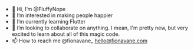 - 👋 Hi, I’m @FluffyNope
- 👀 I’m interested in making people happier
- 🌱 I’m currently learning Flutter
- 💞️ I’m looking to collaborate on anything. I mean, I'm pretty new, but very excited to learn about all of this magic code.
- 📫 How to reach me @fionavane_ hello@fionavane.com

<!---
FluffyNope/FluffyNope is a ✨ special ✨ repository because its `README.md` (this file) appears on your GitHub profile.
You can click the Preview link to take a look at your changes.
--->
